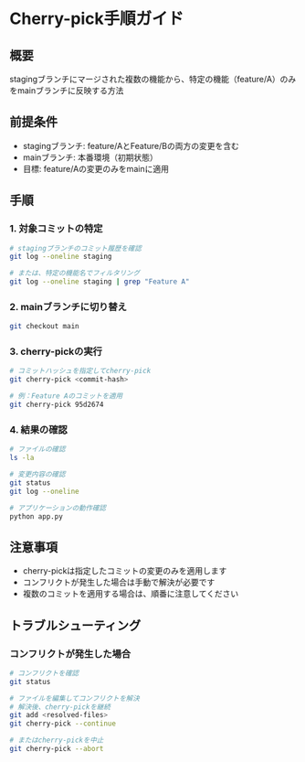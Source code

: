 # Cherry-pick手順ガイド

## 概要
stagingブランチにマージされた複数の機能から、特定の機能（feature/A）のみをmainブランチに反映する方法

## 前提条件
- stagingブランチ: feature/AとFeature/Bの両方の変更を含む
- mainブランチ: 本番環境（初期状態）
- 目標: feature/Aの変更のみをmainに適用

## 手順

### 1. 対象コミットの特定
```bash
# stagingブランチのコミット履歴を確認
git log --oneline staging

# または、特定の機能名でフィルタリング
git log --oneline staging | grep "Feature A"
```

### 2. mainブランチに切り替え
```bash
git checkout main
```

### 3. cherry-pickの実行
```bash
# コミットハッシュを指定してcherry-pick
git cherry-pick <commit-hash>

# 例：Feature Aのコミットを適用
git cherry-pick 95d2674
```

### 4. 結果の確認
```bash
# ファイルの確認
ls -la

# 変更内容の確認
git status
git log --oneline

# アプリケーションの動作確認
python app.py
```

## 注意事項
- cherry-pickは指定したコミットの変更のみを適用します
- コンフリクトが発生した場合は手動で解決が必要です
- 複数のコミットを適用する場合は、順番に注意してください

## トラブルシューティング

### コンフリクトが発生した場合
```bash
# コンフリクトを確認
git status

# ファイルを編集してコンフリクトを解決
# 解決後、cherry-pickを継続
git add <resolved-files>
git cherry-pick --continue

# またはcherry-pickを中止
git cherry-pick --abort
```
